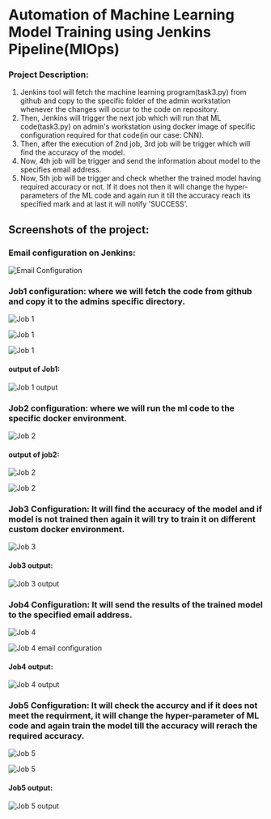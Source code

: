 # Automation of Machine Learning Model Training using Jenkins Pipeline(MlOps)

### Project Description:

1. Jenkins tool will fetch the machine learning program(task3.py) from github and copy to the specific folder of the admin workstation whenever the changes will occur to the code on repository.
2. Then, Jenkins will trigger the next job which will run that ML code(task3.py) on admin's workstation using docker image of specific configuration required for that code(in our case: CNN).
3. Then, after the execution of 2nd job, 3rd job will be trigger which will find the accuracy of the model.
4. Now, 4th job will be trigger and send the information about model to the specifies email address.
5. Now, 5th job will be trigger and check whether the trained model having required accuracy or not. If it does not then it will change the hyper-parameters of the ML code and again run it till the accuracy reach its specified mark and at last it will notify 'SUCCESS'.

## Screenshots of the project:

### Email configuration on Jenkins:
![Email Configuration](/Screenshots/email.jpg)

### Job1 configuration: where we will fetch the code from github and copy it to the admins specific directory.
![Job 1](/Screenshots/job1.jpg)

![Job 1](/Screenshots/job1_2.jpg)

![Job 1](/Screenshots/job1_3.jpg)

#### output of Job1:
![Job 1 output](/Screenshots/job1_output.jpg)


### Job2 configuration: where we will run the ml code to the specific docker environment.
![Job 2](/Screenshots/job2.jpg)

#### output of job2:
![Job 2](/Screenshots/job2_output1.jpg)

![Job 2](/Screenshots/job2_output2.jpg)

### Job3 Configuration: It will find the accuracy of the model and if model is not trained then again it will try to train it on different custom docker environment.

![Job 3](/Screenshots/job3.jpg)

#### Job3 output:

![Job 3 output](/Screenshots/job3_output1.jpg)

### Job4 Configuration: It will send the results of the trained model to the specified email address.

![Job 4](/Screenshots/job4_1.jpg)

![Job 4 email configuration](/Screenshots/job4_email.jpg)

#### Job4 output:

![Job 4 output](/Screenshots/job4_output.jpg)

### Job5 Configuration: It will check the accurcy and if it does not meet the requirment, it will change the hyper-parameter of ML code and again train the model till the accuracy will rerach the required accuracy.

![Job 5](/Screenshots/job5_1.jpg)

![Job 5](/Screenshots/job5_2.jpg)

#### Job5 output:

![Job 5 output](/Screenshots/job5_output.jpg)
